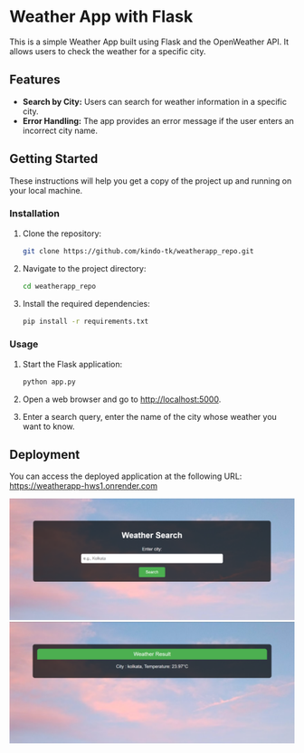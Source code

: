 # Weather App with Flask

This is a simple Weather App built using Flask and the OpenWeather API. It allows users to check the weather for a specific city.

## Features

- **Search by City:** Users can search for weather information in a specific city.
- **Error Handling:** The app provides an error message if the user enters an incorrect city name.

## Getting Started

These instructions will help you get a copy of the project up and running on your local machine.

### Installation

1. Clone the repository:
   ```sh
   git clone https://github.com/kindo-tk/weatherapp_repo.git
   ```

2. Navigate to the project directory:
   ```sh
   cd weatherapp_repo
   ```

3. Install the required dependencies:
   ```sh
   pip install -r requirements.txt
   ```

### Usage

1. Start the Flask application:
   ```sh
   python app.py
   ```

2. Open a web browser and go to [http://localhost:5000](http://localhost:5000).

3. Enter a search query, enter the name of the city whose weather you want to know.


## Deployment

You can access the deployed application at the following URL: https://weatherapp-hws1.onrender.com

<img src="https://github.com/kindo-tk/images/blob/main/weather_app/weather_new1.png"   >
<img src="https://github.com/kindo-tk/images/blob/main/weather_app/weather_new2.png" >
